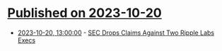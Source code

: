 # [Published on 2023-10-20](index.md)

* [2023-10-20, 13:00:00](https://yro.slashdot.org/story/23/10/20/0117233/sec-drops-claims-against-two-ripple-labs-execs?utm_source=rss1.0mainlinkanon&utm_medium=feed) - [SEC Drops Claims Against Two Ripple Labs Execs](https://yro.slashdot.org/story/23/10/20/0117233/sec-drops-claims-against-two-ripple-labs-execs?utm_source=rss1.0mainlinkanon&utm_medium=feed)
